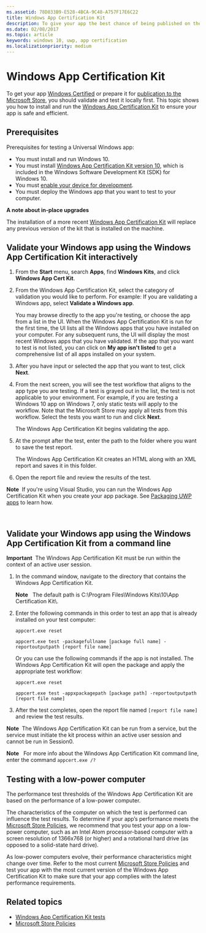 ```yaml
---
ms.assetid: 78D833B9-E528-4BCA-9C48-A757F17E6C22
title: Windows App Certification Kit
description: To give your app the best chance of being published on the Microsoft Store, or becoming Windows Certified, validate and test it locally before you submit it for certification. This topic shows you how to install and run the Windows App Certification Kit.
ms.date: 02/08/2017
ms.topic: article
keywords: windows 10, uwp, app certification
ms.localizationpriority: medium
---
```

# Windows App Certification Kit



To get your app [Windows Certified](https://msdn.microsoft.com/windows/desktop/jj134964.aspx) or prepare it for [publication to the Microsoft Store](https://msdn.microsoft.com/library/windows/apps/Hh694062), you should validate and test it locally first. This topic shows you how to install and run the [Windows App Certification Kit](https://go.microsoft.com/fwlink/p/?LinkID=309666) to ensure your app is safe and efficient.

## Prerequisites

Prerequisites for testing a Universal Windows app:

-   You must install and run Windows 10.
-   You must install [Windows App Certification Kit version 10]( https://go.microsoft.com/fwlink/p/?LinkID=309666), which is included in the Windows Software Development Kit (SDK) for Windows 10.
-   You must [enable your device for development](https://docs.microsoft.com/windows/uwp/get-started/enable-your-device-for-development).
-   You must deploy the Windows app that you want to test to your computer.

**A note about in-place upgrades**

The installation of a more recent [Windows App Certification Kit]( https://go.microsoft.com/fwlink/p/?LinkID=309666) will replace any previous version of the kit that is installed on the machine.

## Validate your Windows app using the Windows App Certification Kit interactively

1.  From the **Start** menu, search **Apps**, find **Windows Kits**, and click **Windows App Cert Kit**.

2.  From the Windows App Certification Kit, select the category of validation you would like to perform. For example: If you are validating a Windows app, select **Validate a Windows app**.

    You may browse directly to the app you're testing, or choose the app from a list in the UI. When the Windows App Certification Kit is run for the first time, the UI lists all the Windows apps that you have installed on your computer. For any subsequent runs, the UI will display the most recent Windows apps that you have validated. If the app that you want to test is not listed, you can click on **My app isn't listed** to get a comprehensive list of all apps installed on your system.

3.  After you have input or selected the app that you want to test, click **Next**.

4.  From the next screen, you will see the test workflow that aligns to the app type you are testing. If a test is grayed out in the list, the test is not applicable to your environment. For example, if you are testing a Windows 10 app on Windows 7, only static tests will apply to the workflow. Note that the Microsoft Store may apply all tests from this workflow. Select the tests you want to run and click **Next**.

    The Windows App Certification Kit begins validating the app.

5.  At the prompt after the test, enter the path to the folder where you want to save the test report.

    The Windows App Certification Kit creates an HTML along with an XML report and saves it in this folder.

6.  Open the report file and review the results of the test.

**Note**  If you're using Visual Studio, you can run the Windows App Certification Kit when you create your app package. See [Packaging UWP apps](https://msdn.microsoft.com/library/windows/apps/Mt627715) to learn how.

 

## Validate your Windows app using the Windows App Certification Kit from a command line

**Important**  The Windows App Certification Kit must be run within the context of an active user session.

1.  In the command window, navigate to the directory that contains the Windows App Certification Kit.

    **Note**   The default path is C:\\Program Files\\Windows Kits\\10\\App Certification Kit\\.

2.  Enter the following commands in this order to test an app that is already installed on your test computer:

    `appcert.exe reset`

    `appcert.exe test -packagefullname [package full name] -reportoutputpath [report file name]`

    Or you can use the following commands if the app is not installed. The Windows App Certification Kit will open the package and apply the appropriate test workflow:

    `appcert.exe reset`

    `appcert.exe test -appxpackagepath [package path] -reportoutputpath [report file name]`

3.  After the test completes, open the report file named `[report file name]` and review the test results.

**Note**  The Windows App Certification Kit can be run from a service, but the service must initiate the kit process within an active user session and cannot be run in Session0.

**Note**   For more info about the Windows App Certification Kit command line, enter the command `appcert.exe /?`

## Testing with a low-power computer

The performance test thresholds of the Windows App Certification Kit are based on the performance of a low-power computer.

The characteristics of the computer on which the test is performed can influence the test results. To determine if your app’s performance meets the [Microsoft Store Policies](https://msdn.microsoft.com/library/windows/apps/Dn764944), we recommend that you test your app on a low-power computer, such as an Intel Atom processor-based computer with a screen resolution of 1366x768 (or higher) and a rotational hard drive (as opposed to a solid-state hard drive).

As low-power computers evolve, their performance characteristics might change over time. Refer to the most current [Microsoft Store Policies](https://msdn.microsoft.com/library/windows/apps/Dn764944) and test your app with the most current version of the Windows App Certification Kit to make sure that your app complies with the latest performance requirements.

## Related topics

* [Windows App Certification Kit tests](windows-app-certification-kit-tests.md)
* [Microsoft Store Policies](https://msdn.microsoft.com/library/windows/apps/Dn764944)
 

 





